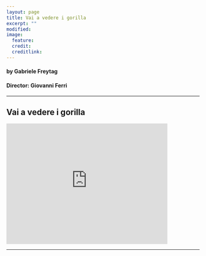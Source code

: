 ```yaml
---
layout: page
title: Vai a vedere i gorilla
excerpt: ""
modified: 
image:
  feature: 
  credit: 
  creditlink: 
---
```

#### by Gabriele Freytag

#### Director: Giovanni Ferri
---

## Vai a vedere i gorilla

<iframe width="420" height="315" src="https://www.youtube.com/embed/O6VZb1JQGmM" frameborder="0" allowfullscreen></iframe>



---
